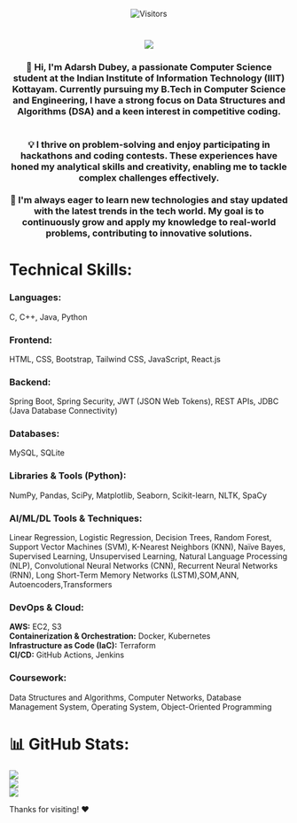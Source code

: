 <p align="center">
  <img src="https://visitor-badge.laobi.icu/badge?page_id=adarshiiit0117.adarshiiit0117" alt="Visitors" />
</p>

<h1 align="center">
  <img src="https://readme-typing-svg.herokuapp.com?font=Fira+Code&pause=500&color=FFA500&center=true&vCenter=true&width=600&lines=Hello+Visitors,+I'm+Adarsh+Dubey;Backend+Developer+and+AI/ML+Practitioner" />
</h1>



<h3 align="center">👋 Hi, I'm Adarsh Dubey, a passionate Computer Science student at the Indian Institute of Information Technology (IIIT) Kottayam. Currently pursuing my B.Tech in Computer Science and Engineering, I have a strong focus on Data Structures and Algorithms (DSA) and a keen interest in competitive coding.<br>
<br><br>💡 I thrive on problem-solving and enjoy participating in hackathons and coding contests. These experiences have honed my analytical skills and creativity, enabling me to tackle complex challenges effectively.<br><br>🚀 I'm always eager to learn new technologies and stay updated with the latest trends in the tech world. My goal is to continuously grow and apply my knowledge to real-world problems, contributing to innovative solutions.</h3>


<h1>Technical Skills:</h1>

<h3>Languages:</h3>
<p>C, C++, Java, Python</p>

<h3>Frontend:</h3>
<p>HTML, CSS, Bootstrap, Tailwind CSS, JavaScript, React.js</p>

<h3>Backend:</h3>
<p>Spring Boot, Spring Security, JWT (JSON Web Tokens), REST APIs, JDBC (Java Database Connectivity)</p>

<h3>Databases:</h3>
<p>MySQL, SQLite</p>

<h3>Libraries & Tools (Python):</h3>
<p>NumPy, Pandas, SciPy, Matplotlib, Seaborn, Scikit-learn, NLTK, SpaCy</p>

<h3>AI/ML/DL Tools & Techniques:</h3>
<p>
    Linear Regression, Logistic Regression, Decision Trees, Random Forest, Support Vector Machines (SVM), K-Nearest Neighbors (KNN), Naïve Bayes, Supervised Learning, Unsupervised Learning, Natural Language Processing (NLP),
    Convolutional Neural Networks (CNN), Recurrent Neural Networks (RNN), Long Short-Term Memory Networks (LSTM),SOM,ANN, Autoencoders,Transformers
</p>

<h3>DevOps & Cloud:</h3>
<p>
    <strong>AWS:</strong> EC2, S3 <br>
    <strong>Containerization & Orchestration:</strong> Docker, Kubernetes <br>
    <strong>Infrastructure as Code (IaC):</strong> Terraform <br>
    <strong>CI/CD:</strong> GitHub Actions, Jenkins
</p>

<h3>Coursework:</h3>
<p>Data Structures and Algorithms, Computer Networks, Database Management System, Operating System, Object-Oriented Programming</p>







# 📊 GitHub Stats:
![](https://github-readme-stats.vercel.app/api?username=adarshiiit0117&theme=dark&hide_border=false&include_all_commits=true&count_private=true)<br/>
![](https://nirzak-streak-stats.vercel.app/?user=adarshiiit0117&theme=dark&hide_border=false)<br/>
![](https://github-readme-stats.vercel.app/api/top-langs/?username=adarshiiit0117&theme=dark&hide_border=false&include_all_commits=true&count_private=true&layout=compact)







Thanks for visiting! ❤️




